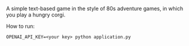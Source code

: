 A simple text-based game in the style of 80s adventure games, in which you play
a hungry corgi.

How to run:

```
OPENAI_API_KEY=<your key> python application.py
```
